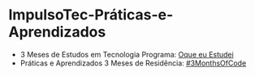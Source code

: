 # ImpulsoTec-Práticas-e-Aprendizados

- 3 Meses de Estudos em Tecnologia Programa: [Oque eu Estudei]()
- Práticas e Aprendizados 3 Meses de Residência: [#3MonthsOfCode]()

